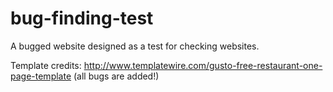 # bug-finding-test
A bugged website designed as a test for checking websites.

Template credits: http://www.templatewire.com/gusto-free-restaurant-one-page-template (all bugs are added!)
